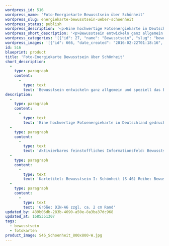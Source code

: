 ```yaml
---
wordpress_id: 516
wordpress_name: 'Foto-Energiekarte Bewusstsein über Schönheit'
wordpress_slug: energiekarte-bewusstsein-ueber-schoenheit
wordpress_status: publish
wordpress_description: '<p>Eine hochwertige Fotoenergiekarte in Deutschland gedruckt und in Handarbeit laminiert.  Sie ist in Postkartengröße (DIN-A6) gut zu transportieren und kann auch auf den Körper aufgelegt werden.</p><p>Aktivierbares feinstoffliches Informationsfeld: Bewusstsein - Schönheitsbewusstsein - Entwicklung - "Schwingungserhöhung" - Feinstofflichkeit erfahren: Entwicklung des eigenen Bewusstsein allgemein und speziell für das Erkennen von Schönheit im engen und im weiten Verständnis. Entwicklung der Fähigkeit zur Wahrnehmung und zur Lenkung feinstofflicher Energien.</p><p>Kartetitel: Bewusstsein I: Schönheit (S 46) Reihe: Bewusstsein.</p><p>Größe: DIN-A6 zzgl. ca. 2 cm Rand<br />Andere Formate sind individuell für Sie innerhalb weniger Tage herstellbar. Bitte kontaktieren Sie uns hierfür unter <a href="mailto:info@elvedenverlag.de">info@elvedenverlag.de</a>.</p><p><a href="https://my.feenbaum.de/anwendung-energiebilder-foto-laminiert/">Anwendungshinweise</a></p>'
wordpress_short_description: '<p>Bewusstsein entwickeln ganz allgemein und speziell das Bewusstsein über Schönheit</p>'
wordpress_categories: '[{"id": 27, "name": "Bewusstsein", "slug": "bewusstsein"}, {"id": 23, "name": "Fotokarten", "slug": "fotokarten"}]'
wordpress_images: '[{"id": 666, "date_created": "2016-02-22T01:18:16", "date_created_gmt": "2016-02-21T23:18:16", "date_modified": "2016-02-22T01:18:16", "date_modified_gmt": "2016-02-21T23:18:16", "src": "https://my.feenbaum.de/wp-content/uploads/2016/02/S46_Schoenheit_800x800-W.jpg", "name": "S46_Schoenheit_800x800-W", "alt": ""}]'
id: 516
blueprint: product
title: 'Foto-Energiekarte Bewusstsein über Schönheit'
short_description:
  -
    type: paragraph
    content:
      -
        type: text
        text: 'Bewusstsein entwickeln ganz allgemein und speziell das Bewusstsein über Schönheit'
description:
  -
    type: paragraph
    content:
      -
        type: text
        text: 'Eine hochwertige Fotoenergiekarte in Deutschland gedruckt und in Handarbeit laminiert.  Sie ist in Postkartengröße (DIN-A6) gut zu transportieren und kann auch auf den Körper aufgelegt werden.'
  -
    type: paragraph
    content:
      -
        type: text
        text: 'Aktivierbares feinstoffliches Informationsfeld: Bewusstsein - Schönheitsbewusstsein - Entwicklung - "Schwingungserhöhung" - Feinstofflichkeit erfahren: Entwicklung des eigenen Bewusstsein allgemein und speziell für das Erkennen von Schönheit im engen und im weiten Verständnis. Entwicklung der Fähigkeit zur Wahrnehmung und zur Lenkung feinstofflicher Energien.'
  -
    type: paragraph
    content:
      -
        type: text
        text: 'Kartetitel: Bewusstsein I: Schönheit (S 46) Reihe: Bewusstsein.'
  -
    type: paragraph
    content:
      -
        type: text
        text: 'Größe: DIN-A6 zzgl. ca. 2 cm Rand'
updated_by: 489b06db-283b-4690-a50e-8a3ba37dc968
updated_at: 1685351307
tags:
  - bewusstsein
  - fotokarten
product_image: S46_Schoenheit_800x800-W.jpg
---
```

